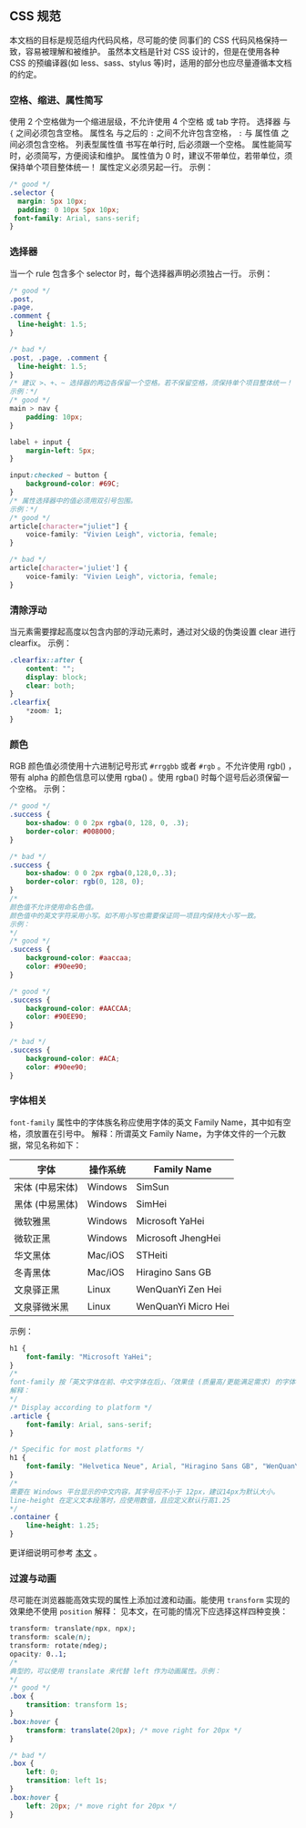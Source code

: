 ## CSS 规范 <Badge text="1.0.0"/>

本文档的目标是规范组内代码风格，尽可能的使 同事们的 CSS 代码风格保持一致，容易被理解和被维护。
虽然本文档是针对 CSS 设计的，但是在使用各种 CSS 的预编译器(如 less、sass、stylus 等)时，适用的部分也应尽量遵循本文档的约定。


### 空格、缩进、属性简写
使用 2 个空格做为一个缩进层级，不允许使用 4 个空格 或 tab 字符。
选择器 与 `{` 之间必须包含空格。
属性名 与之后的 `:` 之间不允许包含空格， `:` 与 属性值 之间必须包含空格。
列表型属性值 书写在单行时, 后必须跟一个空格。
属性能简写时，必须简写，方便阅读和维护。
属性值为 0 时，建议不带单位，若带单位，须保持单个项目整体统一！
属性定义必须另起一行。
示例：
```css
/* good */
.selector {
  margin: 5px 10px;
  padding: 0 10px 5px 10px;
 font-family: Arial, sans-serif;
}
```

### 选择器
当一个 rule 包含多个 selector 时，每个选择器声明必须独占一行。
示例：
```css
/* good */
.post,
.page,
.comment {
  line-height: 1.5;
}

/* bad */
.post, .page, .comment {
  line-height: 1.5;
}
/* 建议 >、+、~ 选择器的两边各保留一个空格。若不保留空格，须保持单个项目整体统一！
示例：*/
/* good */
main > nav {
    padding: 10px;
}

label + input {
    margin-left: 5px;
}

input:checked ~ button {
    background-color: #69C;
}
/* 属性选择器中的值必须用双引号包围。
示例：*/
/* good */
article[character="juliet"] {
    voice-family: "Vivien Leigh", victoria, female;
}

/* bad */
article[character='juliet'] {
    voice-family: "Vivien Leigh", victoria, female;
}
```

### 清除浮动
当元素需要撑起高度以包含内部的浮动元素时，通过对父级的伪类设置 clear 进行 clearfix。
示例：
```css
.clearfix::after {
    content: "";
    display: block;
    clear: both;
}
.clearfix{
    *zoom: 1;
}
```

### 颜色
RGB 颜色值必须使用十六进制记号形式 `#rrggbb` 或者 `#rgb` 。不允许使用 rgb() ，带有 alpha 的颜色信息可以使用 rgba() 。使用 rgba() 时每个逗号后必须保留一个空格。
示例：
```css
/* good */
.success {
    box-shadow: 0 0 2px rgba(0, 128, 0, .3);
    border-color: #008000;
}

/* bad */
.success {
    box-shadow: 0 0 2px rgba(0,128,0,.3);
    border-color: rgb(0, 128, 0);
}
/*
颜色值不允许使用命名色值。
颜色值中的英文字符采用小写。如不用小写也需要保证同一项目内保持大小写一致。
示例：
*/
/* good */
.success {
    background-color: #aaccaa;
    color: #90ee90;
}

/* good */
.success {
    background-color: #AACCAA;
    color: #90EE90;
}

/* bad */
.success {
    background-color: #ACA;
    color: #90ee90;
}
```

### 字体相关
`font-family` 属性中的字体族名称应使用字体的英文 Family Name，其中如有空格，须放置在引号中。
解释：所谓英文 Family Name，为字体文件的一个元数据，常见名称如下：

| 字体            | 操作系统 | Family Name         |
| --------------- | -------- | ------------------- |
| 宋体 (中易宋体) | Windows  | SimSun              |
| 黑体 (中易黑体) | Windows  | SimHei              |
| 微软雅黑        | Windows  | Microsoft YaHei     |
| 微软正黑        | Windows  | Microsoft JhengHei  |
| 华文黑体        | Mac/iOS  | STHeiti             |
| 冬青黑体        | Mac/iOS  | Hiragino Sans GB    |
| 文泉驿正黑      | Linux    | WenQuanYi Zen Hei   |
| 文泉驿微米黑    | Linux    | WenQuanYi Micro Hei |

示例：

```css
h1 {
    font-family: "Microsoft YaHei";
}
/*
font-family 按「英文字体在前、中文字体在后」、「效果佳 (质量高/更能满足需求) 的字体在前、效果一般的字体在后」的顺序编写，最后必须指定一个通用字体族( serif / sans-serif )。
解释：     
*/
/* Display according to platform */
.article {
    font-family: Arial, sans-serif;
}

/* Specific for most platforms */
h1 {
    font-family: "Helvetica Neue", Arial, "Hiragino Sans GB", "WenQuanYi Micro Hei", "Microsoft YaHei", sans-serif;
}
/*
需要在 Windows 平台显示的中文内容，其字号应不小于 12px，建议14px为默认大小。
line-height 在定义文本段落时，应使用数值，且应定义默认行高1.25
*/
.container {
    line-height: 1.25;
}
```

更详细说明可参考 [本文](http://www.zhihu.com/question/19911793/answer/13329819) 。

### 过渡与动画
尽可能在浏览器能高效实现的属性上添加过渡和动画。能使用 `transform` 实现的效果绝不使用 `position`
解释：
见本文，在可能的情况下应选择这样四种变换：

```css
transform: translate(npx, npx);
transform: scale(n);
transform: rotate(ndeg);
opacity: 0..1;
/*
典型的，可以使用 translate 来代替 left 作为动画属性。示例：
*/
/* good */
.box {
    transition: transform 1s;
}
.box:hover {
    transform: translate(20px); /* move right for 20px */
}

/* bad */
.box {
    left: 0;
    transition: left 1s;
}
.box:hover {
    left: 20px; /* move right for 20px */
}
```



